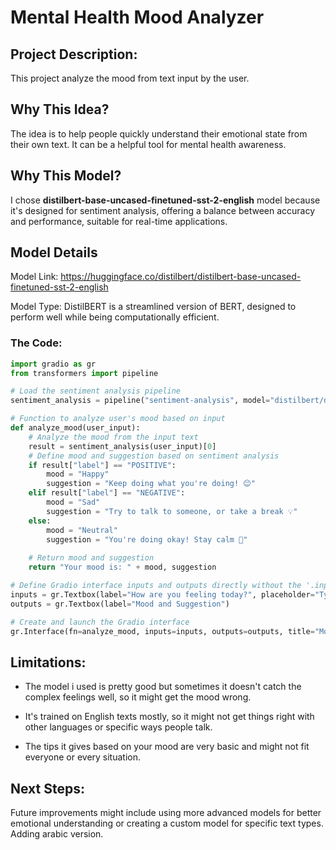 # Mental Health Mood Analyzer
## Project Description: 
This project analyze the mood from text input by the user.

## Why This Idea?
The idea is to help people quickly understand their emotional state from their own text. It can be a helpful tool for mental health awareness.

## Why This Model?
I chose **distilbert-base-uncased-finetuned-sst-2-english** model because it's designed for sentiment analysis, offering a balance between accuracy and performance, suitable for real-time applications.

## Model Details
Model Link: https://huggingface.co/distilbert/distilbert-base-uncased-finetuned-sst-2-english

Model Type: DistilBERT is a streamlined version of BERT, designed to perform well while being computationally efficient.

### The Code:
```python
import gradio as gr
from transformers import pipeline

# Load the sentiment analysis pipeline
sentiment_analysis = pipeline("sentiment-analysis", model="distilbert/distilbert-base-uncased-finetuned-sst-2-english")

# Function to analyze user's mood based on input
def analyze_mood(user_input):
    # Analyze the mood from the input text
    result = sentiment_analysis(user_input)[0]
    # Define mood and suggestion based on sentiment analysis
    if result["label"] == "POSITIVE":
        mood = "Happy"
        suggestion = "Keep doing what you're doing! 😊"
    elif result["label"] == "NEGATIVE":
        mood = "Sad"
        suggestion = "Try to talk to someone, or take a break 💡"
    else:
        mood = "Neutral"
        suggestion = "You're doing okay! Stay calm 🌸"
    
    # Return mood and suggestion
    return "Your mood is: " + mood, suggestion

# Define Gradio interface inputs and outputs directly without the '.inputs' or '.outputs' module
inputs = gr.Textbox(label="How are you feeling today?", placeholder="Type your thoughts here...")
outputs = gr.Textbox(label="Mood and Suggestion")

# Create and launch the Gradio interface
gr.Interface(fn=analyze_mood, inputs=inputs, outputs=outputs, title="Mood Analyzer").launch()
```

## Limitations:
- The model i used is pretty good but sometimes it doesn't catch the complex feelings well, so it might get the mood wrong.

- It's trained on English texts mostly, so it might not get things right with other languages or specific ways people talk.

- The tips it gives based on your mood are very basic and might not fit everyone or every situation.

## Next Steps:
Future improvements might include using more advanced models for better emotional understanding or creating a custom model for specific text types. Adding arabic version.
